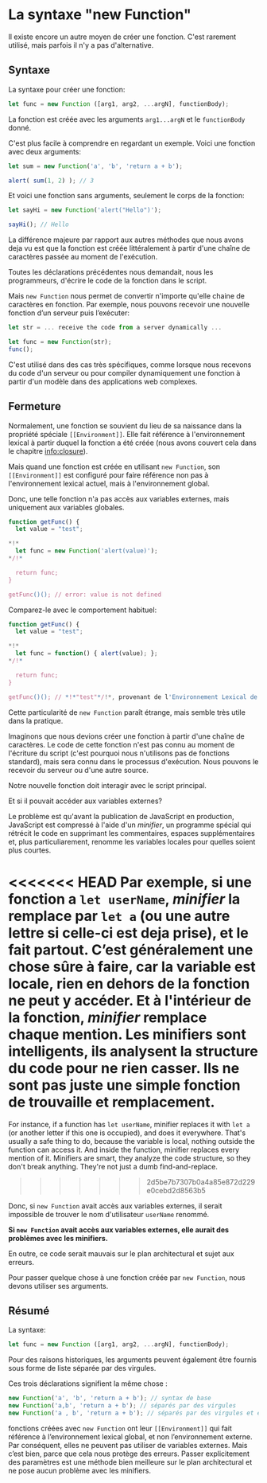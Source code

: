
# La syntaxe "new Function"

Il existe encore un autre moyen de créer une fonction. C'est rarement utilisé, mais parfois il n'y a pas d'alternative.

## Syntaxe

La syntaxe pour créer une fonction:

```js
let func = new Function ([arg1, arg2, ...argN], functionBody);
```

La fonction est créée avec les arguments `arg1...argN` et le `functionBody` donné.

C'est plus facile à comprendre en regardant un exemple. Voici une fonction avec deux arguments:

```js run
let sum = new Function('a', 'b', 'return a + b');

alert( sum(1, 2) ); // 3
```

Et voici une fonction sans arguments, seulement le corps de la fonction:

```js run
let sayHi = new Function('alert("Hello")');

sayHi(); // Hello
```

La différence majeure par rapport aux autres méthodes que nous avons deja vu est que la fonction est créée littéralement à partir d'une chaîne de caractères passée au moment de l'exécution.

Toutes les déclarations précédentes nous demandait, nous les programmeurs, d'écrire le code de la fonction dans le script.

Mais `new Function` nous permet de convertir n'importe qu'elle chaine de caractères en fonction. Par exemple, nous pouvons recevoir une nouvelle fonction d’un serveur puis l’exécuter:

```js
let str = ... receive the code from a server dynamically ...

let func = new Function(str);
func();
```

C'est utilisé dans des cas très spécifiques, comme lorsque nous recevons du code d'un serveur ou pour compiler dynamiquement une fonction à partir d'un modèle dans des applications web complexes.

## Fermeture

Normalement, une fonction se souvient du lieu de sa naissance dans la propriété spéciale `[[Environment]]`. Elle fait référence à l'environnement lexical à partir duquel la fonction a été créée (nous avons couvert cela dans le chapitre <info:closure>).

Mais quand une fonction est créée en utilisant `new Function`, son `[[Environment]]` est configuré pour faire référence non pas à l'environnement lexical actuel, mais à l'environnement global.

Donc, une telle fonction n'a pas accès aux variables externes, mais uniquement aux variables globales.

```js run
function getFunc() {
  let value = "test";

*!*
  let func = new Function('alert(value)');
*/!*

  return func;
}

getFunc()(); // error: value is not defined
```

Comparez-le avec le comportement habituel:

```js run
function getFunc() {
  let value = "test";

*!*
  let func = function() { alert(value); };
*/!*

  return func;
}

getFunc()(); // *!*"test"*/!*, provenant de l'Environnement Lexical de getFunc
```

Cette particularité de `new Function` paraît étrange, mais semble très utile dans la pratique.

Imaginons que nous devions créer une fonction à partir d'une chaîne de caractères. Le code de cette fonction n'est pas connu au moment de l'écriture du script (c'est pourquoi nous n'utilisons pas de fonctions standard), mais sera connu dans le processus d'exécution. Nous pouvons le recevoir du serveur ou d'une autre source.

Notre nouvelle fonction doit interagir avec le script principal.

Et si il pouvait accéder aux variables externes?

Le problème est qu'avant la publication de JavaScript en production, JavaScript est compressé à l'aide d'un *minifier*, un programme spécial qui rétrécit le code en supprimant les commentaires, espaces supplémentaires et, plus particuliarement, renomme les variables locales pour quelles soient plus courtes.

<<<<<<< HEAD
Par exemple, si une fonction a `let userName`, *minifier* la remplace par `let a` (ou une autre lettre si celle-ci est deja prise), et le fait partout. C’est généralement une chose sûre à faire, car la variable est locale, rien en dehors de la fonction ne peut y accéder. Et à l'intérieur de la fonction, *minifier* remplace chaque mention. Les minifiers sont intelligents, ils analysent la structure du code pour ne rien casser. Ils ne sont pas juste une simple fonction de trouvaille et remplacement.
=======
For instance, if a function has `let userName`, minifier replaces it with `let a` (or another letter if this one is occupied), and does it everywhere. That's usually a safe thing to do, because the variable is local, nothing outside the function can access it. And inside the function, minifier replaces every mention of it. Minifiers are smart, they analyze the code structure, so they don't break anything. They're not just a dumb find-and-replace.
>>>>>>> 2d5be7b7307b0a4a85e872d229e0cebd2d8563b5

Donc, si `new Function` avait accès aux variables externes, il serait impossible de trouver le nom d'utilisateur `userName` renommé.

**Si `new Function` avait accès aux variables externes, elle aurait des problèmes avec les minifiers.**

En outre, ce code serait mauvais sur le plan architectural et sujet aux erreurs.

Pour passer quelque chose à une fonction créée par `new Function`, nous devons utiliser ses arguments.

## Résumé

La syntaxe:

```js
let func = new Function ([arg1, arg2, ...argN], functionBody);
```

Pour des raisons historiques, les arguments peuvent également être fournis sous forme de liste séparée par des virgules.

Ces trois déclarations signifient la même chose :

```js
new Function('a', 'b', 'return a + b'); // syntax de base
new Function('a,b', 'return a + b'); // séparés par des virgules
new Function('a , b', 'return a + b'); // séparés par des virgules et espacés
```

fonctions créées avec `new Function` ont leur `[[Environment]]` qui fait référence à l’environnement lexical global, et non l’environnement externe. Par conséquent, elles ne peuvent pas utiliser de variables externes. Mais c’est bien, parce que cela nous protège des erreurs. Passer explicitement des paramètres est une méthode bien meilleure sur le plan architectural et ne pose aucun problème avec les minifiers.
